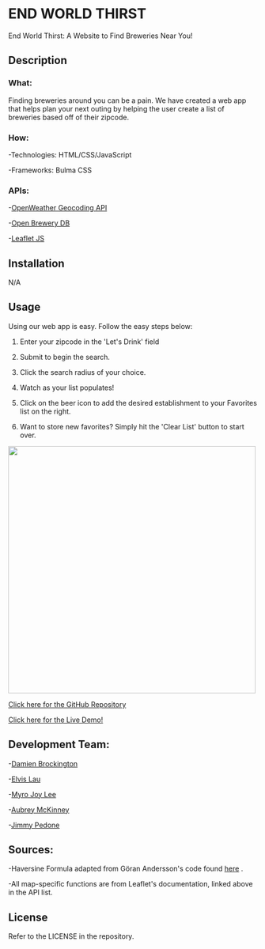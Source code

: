 # END WORLD THIRST

End World Thirst: A Website to Find Breweries Near You!

## Description

### What:

Finding breweries around you can be a pain. We have created a web app that helps plan your next outing by helping the user create a list of breweries based off of their zipcode.

### How:

-Technologies: HTML/CSS/JavaScript

-Frameworks: Bulma CSS

### APIs:

-[OpenWeather Geocoding API](https://openweathermap.org/api/geocoding-api)

-[Open Brewery DB](https://www.openbrewerydb.org/documentation)

-[Leaflet JS](https://leafletjs.com/)

## Installation

N/A

## Usage

Using our web app is easy. Follow the easy steps below:

1. Enter your zipcode in the 'Let's Drink' field

2. Submit to begin the search.

3. Click the search radius of your choice.

4. Watch as your list populates!

5. Click on the beer icon to add the desired establishment to your Favorites list on the right.

6. Want to store new favorites? Simply hit the 'Clear List' button to start over.

<img src="https://github.com/myrojoylee/end-world-thirst/blob/main/assets/images/wip-project-1.jpg" width = 500px />

<a href="https://github.com/myrojoylee/end-world-thirst">Click here for the GitHub Repository</a>

<a href="https://myrojoylee.github.io/end-world-thirst/">Click here for the Live Demo!</a>

## Development Team:

-[Damien Brockington](https://github.com/damez21)

-[Elvis Lau](https://github.com/elvislau74)

-[Myro Joy Lee](https://github.com/myrojoylee)

-[Aubrey McKinney](https://github.com/shadowasders)

-[Jimmy Pedone](https://github.com/JimmyPedone)

## Sources:

-Haversine Formula adapted from G&ouml;ran Andersson's code found [here](http://jsfiddle.net/Guffa/57gQa/) .

-All map-specific functions are from Leaflet's documentation, linked above in the API list.

## License

Refer to the LICENSE in the repository.
